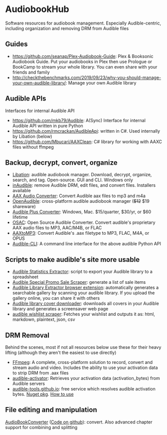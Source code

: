# AudiobookHub
Software resources for audiobook management. Especially Audible-centric, including organization and removing DRM from Audible files

## Guides
* https://github.com/seanap/Plex-Audiobook-Guide: Plex & Booksonic Audiobook Guide. Put your audiobooks in Plex then use Prologue or BookCamp to stream your whole library. You can even share with your friends and family
* http://checkthebenchmarks.com/2019/09/23/why-you-should-manage-your-own-audible-library/: Manage your own Audible library

## Audible APIs

Interfaces for internal Audible API

* https://github.com/mkb79/Audible: A(Sync) Interface for internal Audible API written in pure Python
* https://github.com/rmcrackan/AudibleApi: written in C#. Used internally by Libation (below)
* https://github.com/Mbucari/AAXClean: C# library for working with AAXC files without ffmpeg

## Backup, decrypt, convert, organize

* [Libation](https://github.com/rmcrackan/Libation): audible audiobook manager. Download, decrypt, organize, search, and tag. Open-source. GUI and CLI. Windows only
* [inAudible](https://github.com/rmcrackan/inAudible): remove Audible DRM, edit files, and convert files. Installers available
* [AAX Audio Converter](https://github.com/audiamus/AaxAudioConverter): Convert Audible aax files to mp3 and m4a
* [OpenAudible](https://openaudible.org/): cross-platform audible audiobook manager (~~$12~~ $19 shareware)
* [Audible Plus Converter](https://www.z3kit.com/audorplus/): Windows, Mac. $15/quarter, $30/yr, or $60 lifetime
* [OSAC](https://github.com/adrifcastr/OSAC): Open Source Audible Converter. Convert audible's proprietary AAX audio files to MP3, AAC/M4B, or FLAC
* [AAXtoMP3](https://github.com/KrumpetPirate/AAXtoMP3): Convert Audible's .aax filetype to MP3, FLAC, M4A, or OPUS
* [Audible-CLI](https://github.com/mkb79/audible-cli): A command line interface for the above audible Python API

## Scripts to make audible's site more usable

* [Audible Statistics Extractor](https://www.themodernnomad.com/audible-statistics-extractor/): script to export your Audible library to a spreadsheet
* [Audible Special Promo Sale Scraper](https://github.com/joonaspaakko/audible-special-promo-sale-scraper): generate a list of sale items
* [Audible Library Extractor browser extension](https://github.com/joonaspaakko/audible-library-extractor/): automatically generates a searchable gallery by scanning your audible library. If you upload the gallery online, you can share it with others
* [Audible library cover downloader](https://github.com/joonaspaakko/audible-library-cover-downloader): downloads all covers in your Audible library and generates a screensaver web page
* [audible wishlist scraper](https://github.com/joonaspaakko/audible-wishlist-scraper): Fetches your wishlist and outputs it as: html, markdown, plaintext, json, csv

## DRM Removal

Behind the scenes, most if not all resources below use these for their heavy lifting (although they aren't the easiest to use directly)

* [FFmpeg](https://ffmpeg.org/ffmpeg-all.html#Audible-AAX): A complete, cross-platform solution to record, convert and stream audio and video. Includes the ability to use your activation data to strip DRM from .aax files
* [audible-activator](https://github.com/inAudible-NG/audible-activator): Retrieves your activation data (activation_bytes) from Audible servers
* [audible-tools.github.io](https://audible-tools.github.io): free service which resolves audible activation bytes. [Nuget pkg](https://www.nuget.org/packages/Aax.Activation.ApiClient/1.0.0). [How to use](https://github.com/JKamsker/OSAC/blob/master/OSAC/MainWindow.xaml.cs#L172)

## File editing and manipulation
[AudioBookConverter](https://www.recoupler.com/products/audiobookconverter) ([Code on github](https://github.com/yermak/AudioBookConverter)): convert. Also advanced chapter support for combining and splitting

